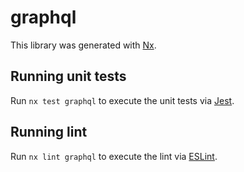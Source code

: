 # graphql

This library was generated with [Nx](https://nx.dev).

## Running unit tests

Run `nx test graphql` to execute the unit tests via [Jest](https://jestjs.io).

## Running lint

Run `nx lint graphql` to execute the lint via [ESLint](https://eslint.org/).
